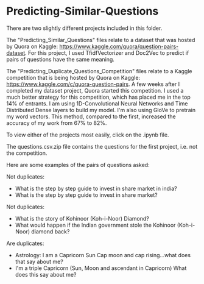 # Predicting-Similar-Questions

There are two slightly different projects included in this folder. 

The "Predicting_Similar_Questions" files relate to a dataset that was hosted by Quora on Kaggle: https://www.kaggle.com/quora/question-pairs-dataset. For this project, I used TfidfVectorizer and Doc2Vec to predict if pairs of questions have the same meaning. 

The "Predicting_Duplicate_Questions_Competition" files relate to a Kaggle competition that is being hosted by Quora on Kaggle: https://www.kaggle.com/c/quora-question-pairs. A few weeks after I completed my dataset project, Quora started this competition. I used a much better strategy for this competition, which has placed me in the top 14% of entrants. I am using 1D-Convolutional Neural Networks and Time Distributed Dense layers to build my model. I'm also using GloVe to pretrain my word vectors. This method, compared to the first, increased the accuracy of my work from 67% to 82%.

To view either of the projects most easily, click on the .ipynb file.

The questions.csv.zip file contains the questions for the first project, i.e. not the competition.

Here are some examples of the pairs of questions asked:

Not duplicates:
- What is the step by step guide to invest in share market in india?
- What is the step by step guide to invest in share market?

Not duplicates:
- What is the story of Kohinoor (Koh-i-Noor) Diamond?
- What would happen if the Indian government stole the Kohinoor (Koh-i-Noor) diamond back?

Are duplicates:
- Astrology: I am a Capricorn Sun Cap moon and cap rising...what does that say about me?
- I'm a triple Capricorn (Sun, Moon and ascendant in Capricorn) What does this say about me?
